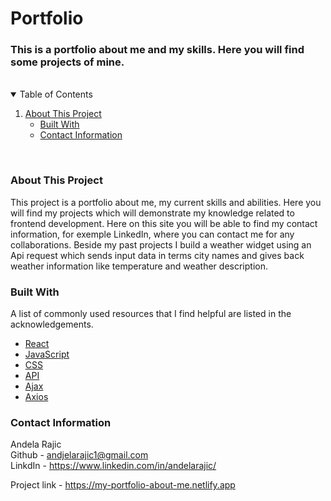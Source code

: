 Portfolio
======


### This is a portfolio about me and my skills. Here you will find some projects of mine. 

<br/>
<details open="open">
  <summary>Table of Contents</summary>
  <ol>
    <li>
      <a href="#about-the-project">About This Project</a>
      <ul>
        <li><a href="#built-with">Built With</a></li>
        <li><a href="#contact">Contact Information</a></li>
      </ul>
    </li>
  </ol>
</details><br/>


### About This Project

This project is a portfolio about me, my current skills and abilities. Here you will find my projects which will demonstrate my knowledge related to frontend development. Here on this site you will be able to find my contact information, for exemple LinkedIn, where you can contact me for any collaborations. 
Beside my past projects I build a weather widget using an Api request which sends input data in terms city names and gives back weather information like temperature  and weather description.

### Built With
A list of commonly used resources that I find helpful are listed in the acknowledgements.

* [React](https://reactjs.org/)
* [JavaScript](https://developer.mozilla.org/sv-SE/docs/Web/JavaScript)
* [CSS](https://developer.mozilla.org/en-US/docs/Web/CSS)
* [API](https://rapidapi.com/blog/api-glossary/api/)
* [Ajax](https://www.w3schools.com/js/js_ajax_intro.asp)
* [Axios](https://www.sitepoint.com/axios-beginner-guide/) <br/>

### Contact Information

Andela Rajic <br/>
Github - andjelarajic1@gmail.com <br/>
LinkdIn - https://www.linkedin.com/in/andelarajic/ <br/>

Project link - https://my-portfolio-about-me.netlify.app
